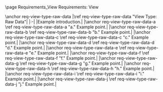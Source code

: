 \page Requirements_View Requirements: View

\anchor req-view-type-raw-data
|\ref req-view-type-raw-data "View Type: Raw Data"|
|:-|
|Example introduction.|
|\anchor req-view-type-raw-data-a \ref req-view-type-raw-data-a "a." Example point.|
|\anchor req-view-type-raw-data-b \ref req-view-type-raw-data-b "b." Example point.|
|\anchor req-view-type-raw-data-c \ref req-view-type-raw-data-c "c." Example point.|
|\anchor req-view-type-raw-data-d \ref req-view-type-raw-data-d "d." Example point.|
|\anchor req-view-type-raw-data-e \ref req-view-type-raw-data-e "e." Example point.|
|\anchor req-view-type-raw-data-f \ref req-view-type-raw-data-f "f." Example point.|
|\anchor req-view-type-raw-data-g \ref req-view-type-raw-data-g "g." Example point.|
|\anchor req-view-type-raw-data-h \ref req-view-type-raw-data-h "h." Example point.|
|\anchor req-view-type-raw-data-i \ref req-view-type-raw-data-i "i." Example point.|
|\anchor req-view-type-raw-data-j \ref req-view-type-raw-data-j "j." Example point.|
